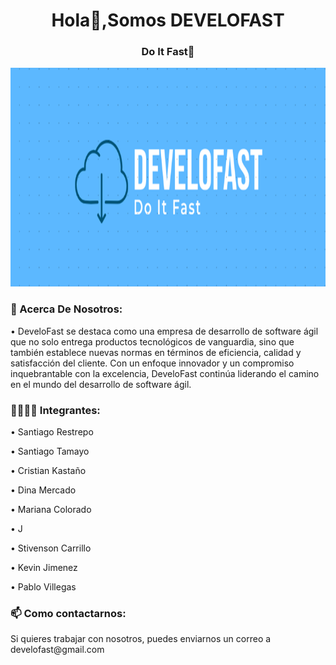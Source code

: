 <h1 align="center">Hola👋,Somos DEVELOFAST</h1>
<h3 align="center">Do It Fast🚀</h3>
<img height="350" width="100%" src="./profile/logoBanner.png" />

<h3 align="left">📄 Acerca De Nosotros:</h3>
• DeveloFast se destaca como una empresa de desarrollo de software ágil que no solo entrega productos tecnológicos de vanguardia, sino que también establece nuevas normas en términos de eficiencia, calidad y satisfacción del cliente. Con un enfoque innovador y un compromiso inquebrantable con la excelencia, DeveloFast continúa liderando el camino en el mundo del desarrollo de software ágil.          

<h3 align="left">👩‍💻👨‍💻 Integrantes:</h3>

• Santiago Restrepo

• Santiago Tamayo

• Cristian Kastaño

• Dina Mercado

• Mariana Colorado

• J

• Stivenson Carrillo

• Kevin Jimenez

• Pablo Villegas        


<h3 align="left">📫 Como contactarnos:</h3>
Si quieres trabajar con nosotros, puedes enviarnos un correo a develofast@gmail.com

